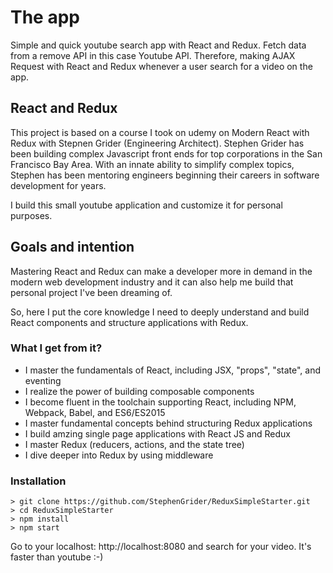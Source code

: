 # The app
Simple and quick youtube search app with React and Redux.
Fetch data from a remove API in this case Youtube API.
Therefore, making AJAX Request with React and Redux whenever a user search for a video on the app.

## React and Redux 

This project is based on a course I took on udemy on Modern React with Redux with Stepnen Grider (Engineering Architect). Stephen Grider has been building complex Javascript front ends for top corporations in the San Francisco Bay Area. With an innate ability to simplify complex topics, Stephen has been mentoring engineers beginning their careers in software development for years.

I build this small youtube application and customize it for personal purposes.


## Goals and intention

Mastering React and Redux can make a developer more in demand in the modern web development industry and it can also help me build that personal project I've been dreaming of. 

So, here I put the core knowledge I need to deeply understand and build React components and structure applications with Redux.

### What I get from it?
* I master the fundamentals of React, including JSX, "props", "state", and eventing
* I realize the power of building composable components
* I become fluent in the toolchain supporting React, including NPM, Webpack, Babel, and ES6/ES2015
* I master fundamental concepts behind structuring Redux applications
* I build amzing single page applications with React JS and Redux 
* I master Redux (reducers, actions, and the state tree)
* I dive deeper into Redux by using middleware

### Installation
```
> git clone https://github.com/StephenGrider/ReduxSimpleStarter.git
> cd ReduxSimpleStarter
> npm install
> npm start
```
Go to your localhost:  http://localhost:8080
and search for your video. It's faster than youtube :-)


